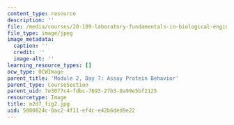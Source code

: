 ```yaml
---
content_type: resource
description: ''
file: /media/courses/20-109-laboratory-fundamentals-in-biological-engineering-spring-2010/5800824c0ac24f11ef4ce42b6ded9e22_m2d7_fig2.jpg
file_type: image/jpeg
image_metadata:
  caption: ''
  credit: ''
  image-alt: ''
learning_resource_types: []
ocw_type: OCWImage
parent_title: 'Module 2, Day 7: Assay Protein Behavior'
parent_type: CourseSection
parent_uid: 7e3077c4-fdbc-7693-27b3-9a99e5bf2125
resourcetype: Image
title: m2d7_fig2.jpg
uid: 5800824c-0ac2-4f11-ef4c-e42b6ded9e22
---
```

